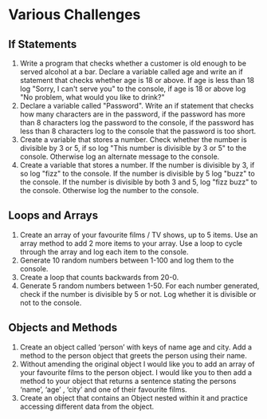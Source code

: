 # Various Challenges

## If Statements

1. Write a program that checks whether a customer is old enough to be served alcohol at a bar. Declare a variable called age and write an if statement that checks whether age is 18 or above. If age is less than 18 log "Sorry, I can't serve you" to the console, if age is 18 or above log "No problem, what would you like to drink?"
1. Declare a variable called "Password". Write an if statement that checks how many characters are in the password, if the password has more than 8 characters log the password to the console, if the password has less than 8 characters log to the console that the password is too short.
1. Create a variable that stores a number. Check whether the number is divisible by 3 or 5, if so log "This number is divisible by 3 or 5" to the console. Otherwise log an alternate message to the console.
1. Create a variable that stores a number. If the number is divisible by 3, if so log "fizz" to the console. If the number is divisible by 5 log "buzz" to the console. If the number is divisible by both 3 and 5, log "fizz buzz" to the console. Otherwise log the number to the console.

## Loops and Arrays

1. Create an array of your favourite films / TV shows, up to 5 items. Use an array method to add 2 more items to your array. Use a loop to cycle through the array and log each item to the console.
1. Generate 10 random numbers between 1-100 and log them to the console.
1. Create a loop that counts backwards from 20-0.
1. Generate 5 random numbers between 1-50. For each number generated, check if the number is divisible by 5 or not. Log whether it is divisible or not to the console.

## Objects and Methods

1. Create an object called ‘person’ with keys of name age and city. Add a method to the person object that greets the person using their name.
1. Without amending the original object I would like you to add an array of your favourite films to the person object. I would like you to then add a method to your object that returns a sentence stating the persons ‘name’, ‘age’ , ‘city’ and one of their favourite films.
1. Create an object that contains an Object nested within it and practice accessing different data from the object.

